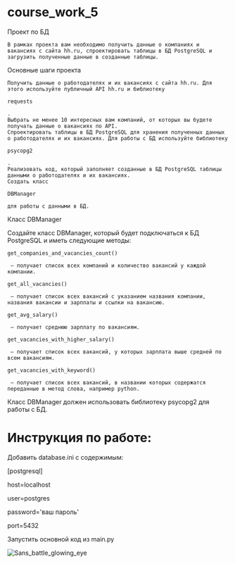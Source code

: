 # course_work_5
Проект по БД

    В рамках проекта вам необходимо получить данные о компаниях и вакансиях с сайта hh.ru, спроектировать таблицы в БД PostgreSQL и загрузить полученные данные в созданные таблицы.

Основные шаги проекта

    Получить данные о работодателях и их вакансиях с сайта hh.ru. Для этого используйте публичный API hh.ru и библиотеку

    requests

    .
    Выбрать не менее 10 интересных вам компаний, от которых вы будете получать данные о вакансиях по API.
    Спроектировать таблицы в БД PostgreSQL для хранения полученных данных о работодателях и их вакансиях. Для работы с БД используйте библиотеку

    psycopg2

    .
    Реализовать код, который заполняет созданные в БД PostgreSQL таблицы данными о работодателях и их вакансиях.
    Создать класс

    DBManager

    для работы с данными в БД.

Класс DBManager

Создайте класс DBManager, который будет подключаться к БД PostgreSQL и иметь следующие методы:

    get_companies_and_vacancies_count()

     — получает список всех компаний и количество вакансий у каждой компании.

    get_all_vacancies()

     — получает список всех вакансий с указанием названия компании, названия вакансии и зарплаты и ссылки на вакансию.

    get_avg_salary()

     — получает среднюю зарплату по вакансиям.

    get_vacancies_with_higher_salary()

     — получает список всех вакансий, у которых зарплата выше средней по всем вакансиям.

    get_vacancies_with_keyword()

     — получает список всех вакансий, в названии которых содержатся переданные в метод слова, например python.

Класс DBManager должен использовать библиотеку psycopg2 для работы с БД.

# Инструкция по работе:
Добавить database.ini с содержимым:

[postgresql]

host=localhost

user=postgres

password='ваш пароль'

port=5432

Запустить основной код из main.py



![Sans_battle_glowing_eye](https://github.com/VladimirKovaliev/course_work_5/assets/142924160/56bff236-74d8-4e58-9ab4-6bcb2526d226)
